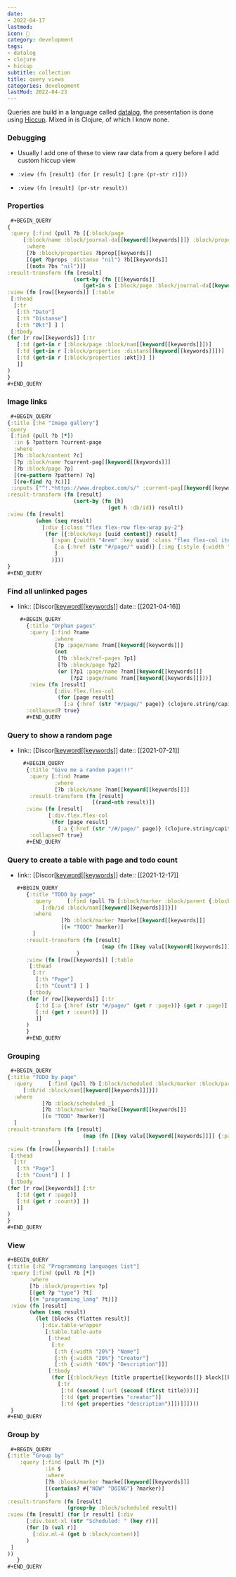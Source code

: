 ```yaml
---
date:
- 2022-04-17
lastmod: 
icon: 📝
category: development
tags:
- datalog
- clojure
- hiccup
subtitle: collection
title: query views
categories: development
lastMod: 2022-04-23
---
```

Queries are build in a language called [datalog](/page/datalog), the presentation is done using [Hiccup](/page/Hiccup). Mixed in is Clojure, of which I know none.

### Debugging

  + Usually I add one of these to view raw data from a query before I add custom hiccup view

  + `:view (fn [result] (for [r result] [:pre (pr-str r)]))`

  + `:view (fn [result] (pr-str result))`

### Properties

```clojure
 #+BEGIN_QUERY
{
 :query [:find (pull ?b [{:block/page
     [:block/name :block/journal-da[[keyword[[keywords]]]} :block/propertie[[keywords]])
      :where
      [?b :block/properties ?bprop[[keywords]]
      [(get ?bprops :distanse "nil") ?b[[keywords]]
      [(not= ?bs "nil")]]
:result-transform (fn [result]
                     (sort-by (fn [[[keywords]]
                        (get-in s [:block/page :block/journal-da[[keyword[[keywords]]])) (fn [a b] (compare b a)) result)) 
:view (fn [row[[keywords]] [:table 
 [:thead 
  [:tr 
   [:th "Dato"] 
   [:th "Distanse"]
   [:th "Økt"] ] ] 
 [:tbody 
(for [r row[[keywords]] [:tr 
   [:td (get-in r [:block/page :block/nam[[keyword[[keywords]]])] 
   [:td (get-in r [:block/properties :distans[[keyword[[keywords]]])]
   [:td (get-in r [:block/properties :økt])] ])
   ]]
)
}
#+END_QUERY
 ```

### Image links

```clojure
 #+BEGIN_QUERY
{:title [:h4 "Image gallery"]
:query
 [:find (pull ?b [*])
  :in $ ?pattern ?current-page
  :where
  [?b :block/content ?c]
  [?p :block/name ?current-pag[[keyword[[keywords]]]
  [?b :block/page ?p]
  [(re-pattern ?pattern) ?q]
  [(re-find ?q ?c)]]
 :inputs ["^!.*https://www.dropbox.com/s/" :current-pag[[keyword[[keywords]]]
:result-transform (fn [result]
                     (sort-by (fn [h]
                                (get h :db/id)) result))
:view (fn [result]
         (when (seq result)
           [:div {:class "flex flex-row flex-wrap py-2"}
            (for [{:block/keys [uuid content]} result]
              [:span {:width "4rem" :key uuid :class "flex flex-col items-center mr-2 mb-2"}
               [:a {:href (str "#/page/" uuid)} [:img {:style {:width "4rem"} :src (re-find (re-pattern "https://.*?(?=(?:\\))|$)") (str content))}]]
               ]
              )]))
}
#+END_QUERY
 ```

### Find all unlinked pages

  + link:: [Discor[[keyword[[keywords]]](https://discord.com/channels/725182569297215569/743139225746145311/832512082289229824)
date:: [[2021-04-16]]

```clojure
    #+BEGIN_QUERY
	  {:title "Orphan pages"
	   :query [:find ?name
	           :where
	           [?p :page/name ?nam[[keyword[[keywords]]]
	           (not
	            [?b :block/ref-pages ?p1]
	            [?b :block/page ?p2]
	            (or [?p1 :page/name ?nam[[keyword[[keywords]]]
	                [?p2 :page/name ?nam[[keyword[[keywords]]]))]
	   :view (fn [result]
	           [:div.flex.flex-col
	            (for [page result]
	              [:a {:href (str "#/page/" page)} (clojure.string/capitalize page)])])
	  :collapsed? true}
	  #+END_QUERY
```

### Query to show a random page

  + link:: [Discor[[keyword[[keywords]]](https://discord.com/channels/725182569297215569/743139225746145311/867375290396311633)
date:: [[2021-07-21]]

```clojure
	 #+BEGIN_QUERY
	  {:title "Give me a random page!!!"
	   :query [:find ?name
	           :where
	           [?b :block/name ?nam[[keyword[[keywords]]]]
	   :result-transform (fn [result]
	                       [(rand-nth result)])
	  :view (fn [result]
	         [:div.flex.flex-col
	          (for [page result]
	            [:a {:href (str "/#/page/" page)} (clojure.string/capitalize page)])])
	   :collapsed? true}
	  #+END_QUERY
```

### Query to create a table with page and todo count

  + link:: [Discor[[keyword[[keywords]]](https://discord.com/channels/725182569297215569/743139225746145311/921337299164356658)
date:: [[2021-12-17]]

```clojure
   #+BEGIN_QUERY 
	  {:title "TODO by page"
	    :query     [:find (pull ?b [:block/marker :block/parent {:block/page
	       [:db/id :block/nam[[keyword[[keywords]]]}])
	    :where
	             [?b :block/marker ?marke[[keyword[[keywords]]]
	             [(= "TODO" ?marker)] 
	    ]
	  :result-transform (fn [result]
	                          (map (fn [[key valu[[keyword[[keywords]]]] {:page (get key :block/name) :count (count value)}) (group-by :block/page result))
	                  )
	  :view (fn [row[[keywords]] [:table 
	   [:thead 
	    [:tr 
	     [:th "Page"] 
	     [:th "Count"] ] ] 
	   [:tbody 
	  (for [r row[[keywords]] [:tr 
	     [:td [:a {:href (str "#/page/" (get r :page))} (get r :page)] ] 
	     [:td (get r :count)] ])
	     ]]
	  )
	  }
	  #+END_QUERY
```

### Grouping

```clojure
 #+BEGIN_QUERY 
{:title "TODO by page"
  :query     [:find (pull ?b [:block/scheduled :block/marker :block/parent {:block/page
     [:db/id :block/nam[[keyword[[keywords]]]}])
  :where
           [?b :block/scheduled _]
           [?b :block/marker ?marke[[keyword[[keywords]]]
           [(= "TODO" ?marker)] 
  ]
:result-transform (fn [result]
                        (map (fn [[key valu[[keyword[[keywords]]]] {:page key :count (count value)}) (group-by :block/scheduled result))
                )
:view (fn [row[[keywords]] [:table 
 [:thead 
  [:tr 
   [:th "Page"] 
   [:th "Count"] ] ] 
 [:tbody 
(for [r row[[keywords]] [:tr 
   [:td (get r :page)] 
   [:td (get r :count)] ])
   ]]
)
}
#+END_QUERY
 ```

### View

```clojure
#+BEGIN_QUERY
{:title [:h2 "Programming languages list"]
 :query [:find (pull ?b [*])
       :where
       [?b :block/properties ?p]
       [(get ?p "type") ?t]
       [(= "programming_lang" ?t)]]
 :view (fn [result]
       (when (seq result)
         (let [blocks (flatten result)]
           [:div.table-wrapper
            [:table.table-auto
             [:thead
              [:tr
               [:th {:width "20%"} "Name"]
               [:th {:width "20%"} "Creator"]
               [:th {:width "60%"} "Description"]]]
             [:tbody
              (for [{:block/keys [title propertie[[keywords]]} block[[keywords]]
                [:tr
                 [:td (second (:url (second (first title))))]
                 [:td (get properties "creator")]
                 [:td (get properties "description")]])]]])))
 }
#+END_QUERY
```

### Group by

```clojure
 #+BEGIN_QUERY
{:title "Group by"
    :query [:find (pull ?h [*])
            :in $
            :where
            [?h :block/marker ?marke[[keyword[[keywords]]]
            [(contains? #{"NOW" "DOING"} ?marker)]
            ]
:result-transform (fn [result]
                   (group-by :block/scheduled result))  
:view (fn [result] (for [r result] [:div 
      [:div.text-xl (str "Scheduled: " (key r))]
      (for [b (val r)] 
        [:div.ml-4 (get b :block/content)]
      )
 ]
))
   }
#+END_QUERY
 ```
